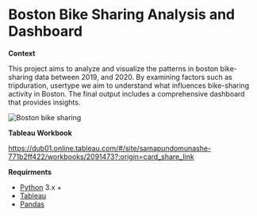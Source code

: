 # Boston Bike Sharing Analysis and Dashboard

**Context**


This project aims to analyze and visualize the patterns in boston bike-sharing data between 2019, and 2020. By examining factors such as tripduration, usertype we aim to understand what influences bike-sharing activity in Boston. The final output includes a comprehensive dashboard that provides insights.


![Boston bike sharing](https://github.com/user-attachments/assets/0f00954f-5544-4986-924a-b000d6cdbd96)

**Tableau Workbook**


https://dub01.online.tableau.com/#/site/samapundomunashe-771b2ff422/workbooks/2091473?:origin=card_share_link


**Requirments**

- [Python](https://www.python.org/) 3.x +
- [Tableau](https://www.tableau.com/products/tableau)
- [Pandas](https://pandas.pydata.org/)
